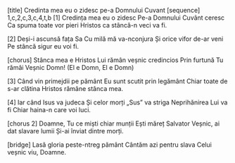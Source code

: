 [title] Credinta mea eu o zidesc pe-a Domnului Cuvant
[sequence] 1,c,2,c,3,c,4,t,b
[1]
Credința mea eu o zidesc
Pe-a Domnului Cuvânt ceresc
Ca spuma toate vor pieri
Hristos ca stâncă-n veci va fi.

[2]
Deși-i ascunsă fața Sa
Cu milă mă va-nconjura
Și orice vifor de-ar veni
Pe stâncă sigur eu voi fi.

[chorus]
Stânca mea e Hristos
Lui rămân veșnic credincios
Prin furtună Tu rămâi
Veșnic Domn!
(El e Domn, El e Domn)

[3]
Când vin primejdii pe pământ
Eu sunt scutit prin legământ
Chiar toate de s-ar clătina
Hristos rămâne stânca mea.

[4]
Iar când Isus va judeca
Și celor morți „Sus” va striga
Neprihănirea Lui va fi
Chiar haina-n care voi luci.

[chorus 2]
Doamne, Tu ce miști chiar munții
Ești măreț Salvator
Veșnic, ai dat slavare lumii
Și-ai înviat dintre morți.

[bridge]
Lasă gloria peste-ntreg pământ
Cântăm azi pentru slava
Celui veșnic viu, Doamne.

